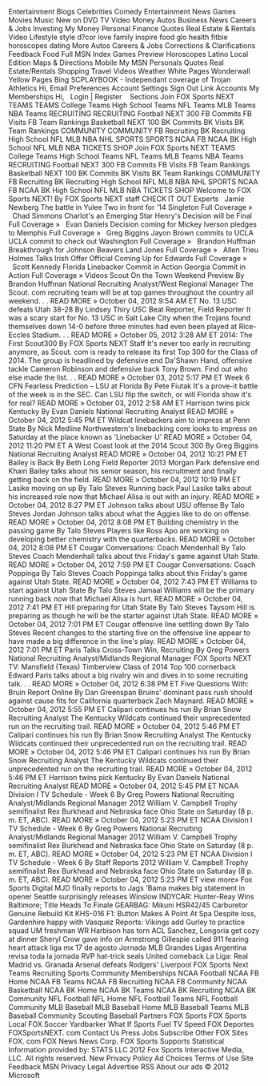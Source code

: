 Entertainment Blogs Celebrities Comedy Entertainment News Games Movies Music New on DVD TV Video Money Autos Business News Careers & Jobs Investing My Money Personal Finance Quotes Real Estate & Rentals Video Lifestyle style d?cor love family inspire food glo health fitbie horoscopes dating More Autos Careers & Jobs Corrections & Clarifications Feedback Food Full MSN Index Games Preview Horoscopes Latino Local Edition Maps & Directions Mobile My MSN Personals Quotes Real Estate/Rentals Shopping Travel Videos Weather White Pages Wonderwall Yellow Pages Bing SCPLAYBOOK - Independant coverage of Trojan Athletics Hi, Email Preferences Account Settings Sign Out Link Accounts My Memberships Hi,   Login | Register    Sections Join FOX Sports NEXT TEAMS TEAMS College Teams High School Teams NFL Teams MLB Teams NBA Teams RECRUITING RECRUITING Football NEXT 300 FB Commits FB Visits FB Team Rankings Basketball NEXT 100 BK Commits BK Visits BK Team Rankings COMMUNITY COMMUNITY FB Recruiting BK Recruiting High School NFL MLB NBA NHL SPORTS SPORTS NCAA FB NCAA BK High School NFL MLB NBA TICKETS SHOP Join FOX Sports NEXT TEAMS College Teams High School Teams NFL Teams MLB Teams NBA Teams RECRUITING Football NEXT 300 FB Commits FB Visits FB Team Rankings Basketball NEXT 100 BK Commits BK Visits BK Team Rankings COMMUNITY FB Recruiting BK Recruiting High School NFL MLB NBA NHL SPORTS NCAA FB NCAA BK High School NFL MLB NBA TICKETS SHOP Welcome to FOX Sports NEXT! By FOX Sports NEXT staff CHECK IT OUT Experts   Jamie Newberg The battle in Yulee Two in front for '14 Singleton Full Coverage »   Chad Simmons Charlot's an Emerging Star Henry's Decision will be Final Full Coverage »   Evan Daniels Decision coming for Mickey Iverson pledges to Memphis Full Coverage »   Greg Biggins Jayon Brown commits to UCLA UCLA commit to check out Washington Full Coverage »   Brandon Huffman Breakthrough for Johnson Beavers Land Jones Full Coverage »   Allen Trieu Holmes Talks Irish Offer Official Coming Up for Edwards Full Coverage »   Scott Kennedy Florida Linebacker Commit in Action Georgia Commit in Action Full Coverage » Videos Scout On the Town Weekend Preview By Brandon Huffman National Recruiting Analyst/West Regional Manager The Scout. com recruiting team will be at top games throughout the country all weekend. . . READ MORE » October 04, 2012 9:54 AM ET No. 13 USC defeats Utah 38-28 By Lindsey Thiry USC Beat Reporter, Field Reporter It was a scary start for No. 13 USC in Salt Lake City when the Trojans found themselves down 14-0 before three minutes had even been played at Rice-Eccles Stadium. . . READ MORE » October 05, 2012 3:28 AM ET 2014: The First Scout300 By FOX Sports NEXT Staff It's never too early in recruiting anymore, as Scout. com is ready to release its first Top 300 for the Class of 2014. The group is headlined by defensive end Da'Shawn Hand, offensive tackle Cameron Robinson and defensive back Tony Brown. Find out who else made the list. . . READ MORE » October 03, 2012 5:17 PM ET Week 6 CFN Fearless Prediction – LSU at Florida By Pete Fiutak It's a prove-it battle of the week is in the SEC. Can LSU flip the switch, or will Florida show it's for real? READ MORE » October 03, 2012 2:58 AM ET Harrison twins pick Kentucky By Evan Daniels National Recruiting Analyst READ MORE » October 04, 2012 5:45 PM ET Wildcat linebackers aim to impress at Penn State By Nick Medline Northwestern's linebacking core looks to impress on Saturday at the place known as 'Linebacker U' READ MORE » October 04, 2012 11:20 PM ET A West Coast look at the 2014 Scout 300 By Greg Biggins National Recruiting Analyst READ MORE » October 04, 2012 10:21 PM ET Bailey is Back By Beth Long Field Reporter 2013 Morgan Park defensive end Khairi Bailey talks about his senior season, his recruitment and finally getting back on the field. READ MORE » October 04, 2012 10:19 PM ET Lasike moving on up By Talo Steves Running back Paul Lasike talks about his increased role now that Michael Alisa is out with an injury. READ MORE » October 04, 2012 8:27 PM ET Johnson talks about USU offense By Talo Steves Jordan Johnson talks about what the Aggies like to do on offense. READ MORE » October 04, 2012 8:08 PM ET Building chemistry in the passing game By Talo Steves Players like Ross Apo are working on developing better chemistry with the quarterbacks. READ MORE » October 04, 2012 8:08 PM ET Cougar Conversations: Coach Mendenhall By Talo Steves Coach Mendenhall talks about this Friday's game against Utah State. READ MORE » October 04, 2012 7:59 PM ET Cougar Conversations: Coach Poppinga By Talo Steves Coach Poppinga talks about this Friday's game against Utah State. READ MORE » October 04, 2012 7:43 PM ET Williams to start against Utah State By Talo Steves Jamaal Williams will be the primary running back now that Michael Alisa is hurt. READ MORE » October 04, 2012 7:41 PM ET Hill preparing for Utah State By Talo Steves Taysom Hill is preparing as though he will be the starter against Utah State. READ MORE » October 04, 2012 7:01 PM ET Cougar offensive line settling down By Talo Steves Recent changes to the starting five on the offensive line appear to have made a big difference in the line's play. READ MORE » October 04, 2012 7:01 PM ET Paris Talks Cross-Town Win, Recruiting By Greg Powers National Recruiting Analyst/Midlands Regional Manager FOX Sports NEXT TV: Mansfield (Texas) Timberview Class of 2014 Top 100 cornerback Edward Paris talks about a big rivalry win and dives in to some recruiting talk. . . READ MORE » October 04, 2012 6:38 PM ET Five Questions With: Bruin Report Online By Dan Greenspan Bruins' dominant pass rush should against cause fits for California quarterback Zach Maynard. READ MORE » October 04, 2012 5:55 PM ET Calipari continues his run By Brian Snow Recruiting Analyst The Kentucky Wildcats continued their unprecedented run on the recruiting trail. READ MORE » October 04, 2012 5:46 PM ET Calipari continues his run By Brian Snow Recruiting Analyst The Kentucky Wildcats continued their unprecedented run on the recruiting trail. READ MORE » October 04, 2012 5:46 PM ET Calipari continues his run By Brian Snow Recruiting Analyst The Kentucky Wildcats continued their unprecedented run on the recruiting trail. READ MORE » October 04, 2012 5:46 PM ET Harrison twins pick Kentucky By Evan Daniels National Recruiting Analyst READ MORE » October 04, 2012 5:45 PM ET NCAA Division I TV Schedule - Week 6 By Greg Powers National Recruiting Analyst/Midlands Regional Manager 2012 William V. Campbell Trophy semifinalist Rex Burkhead and Nebraska face Ohio State on Saturday (8 p. m. ET, ABC). READ MORE » October 04, 2012 5:23 PM ET NCAA Division I TV Schedule - Week 6 By Greg Powers National Recruiting Analyst/Midlands Regional Manager 2012 William V. Campbell Trophy semifinalist Rex Burkhead and Nebraska face Ohio State on Saturday (8 p. m. ET, ABC). READ MORE » October 04, 2012 5:23 PM ET NCAA Division I TV Schedule - Week 6 By Staff Reports 2012 William V. Campbell Trophy semifinalist Rex Burkhead and Nebraska face Ohio State on Saturday (8 p. m. ET, ABC). READ MORE » October 04, 2012 5:23 PM ET view more» Fox Sports Digital MJD finally reports to Jags 'Bama makes big statement in opener Seattle surprisingly releases Winslow INDYCAR: Hunter-Reay Wins Baltimore; Title Heads To Finale GEARBAG: Mikuni HSR42/45 Carburetor Genuine Rebuild Kit KHS-016 F1: Button Makes A Point At Spa Despite loss, Gardenhire happy with Vasquez Reports: Vikings add Gurley to practice squad UM freshman WR Harbison has torn ACL Sanchez, Longoria get cozy at dinner Sheryl Crow gave info on Armstrong Gillespie called 911 fearing heart attack liga mx 17 de agosto Jornada MLB Grandes Ligas Argentina revisa toda la jornada RVP hat-trick seals United comeback La Liga: Real Madrid vs. Granada Arsenal defeats Rodgers' Liverpool FOX Sports Next Teams Recruiting Sports Community Memberships NCAA Football NCAA FB Home NCAA FB Teams NCAA FB Recruiting NCAA FB Community NCAA Basketball NCAA BK Home NCAA BK Teams NCAA BK Recruiting NCAA BK Community NFL Football NFL Home NFL Football Teams NFL Football Community MLB Baseball MLB Baseball Home MLB Baseball Teams MLB Baseball Community Scouting Baseball Partners FOX Sports FOX Sports Local FOX Soccer Yardbarker What If Sports Fuel TV Speed FOX Deportes FOXSportsNEXT. com Contact Us Press Jobs Subscribe Other FOX Sites FOX. com FOX News News Corp. FOX Sports Supports Statistical Information provided by: STATS LLC 2012 Fox Sports Interactive Media, LLC. All rights reserved. New Privacy Policy Ad Choices Terms of Use Site Feedback MSN Privacy Legal Advertise RSS About our ads © 2012 Microsoft